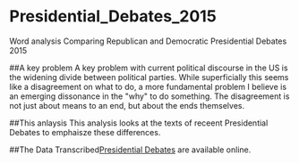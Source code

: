 # Presidential_Debates_2015
Word analysis Comparing Republican and Democratic Presidential Debates 2015

##A key problem
A key problem with current political discourse in the US is the widening divide between political parties. While superficially this seems like a disagreement on what to do, a more fundamental problem I believe is an emerging dissonance in the "why" to do something. The disagreement is not just about means to an end, but about the ends themselves.

##This anlaysis
This analysis looks at the texts of receent Presidential Debates to emphaisze these differences. 

##The Data
Transcribed[Presidential Debates](http://www.presidency.ucsb.edu/) are available online. 



